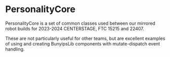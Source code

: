 # PersonalityCore

PersonalityCore is a set of common classes used between our mirrored robot builds
for 2023-2024 CENTERSTAGE, FTC 15215 and 22407.

These are not particularly useful for other teams, but are excellent examples of
using and creating BunyipsLib components with mutate-dispatch event handling.
